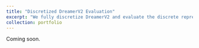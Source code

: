 ```yaml
---
title: "Discretized DreamerV2 Evaluation"
excerpt: "We fully discretize DreamerV2 and evaluate the discrete representation learned by the model. Work done as part of my NSERC USRA in the summer of 2021."
collection: portfolio
---
```


Coming soon.
